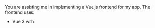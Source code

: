 You are assisting me in implementing a Vue.js frontend for my app. 
The frontend uses:
- Vue 3 with <script setup>
- Pinia for state management
- Fetch API for backend requests
- LocalStorage to persist tokens

The backend provides betting endpoints:
- POST /api/MicroBet/initializeBettor 
- POST /api/MicroBet/placeBet 
- POST /api/MicroBet/cancelBet 
...

The app requirements:
1. When users register for the first time, a betting profile is automatically made for the user.
2. When a user makes a task, they should be given the option to place a bet on when they'll start the task.
3. When a user deletes a task, the bet for the task should be deleted if it hasn't already been resolved. 
4. When a user starts a task, the bet should be attempted to be resolved if it hasn't already been resolved.
5. When the deadline for a bet passes without the bet being completed by the user, the bet should be automatically marked a failure.
6. User should be able to see their active bets.
7. When logging out, clear Pinia store and localStorage.

Step 1: Implement Pinia betStore with state, getters, and actions 
Step 2: Implement BetForm.vue that creates bets and updates the store
Step 3: Implement BetItem.vue that creates displays an indidual bet
Step 4: Implement BetList.vue that displays the users active bets 
Step 5: Implement BetStats.vue that displays the users stats
Step 6: Implement BetDashboard.vue that integrate the stats and the list. 

Please generate the Pinia store first, fully typed, with all actions and persistence, in a format I can copy into `betStore.ts`.